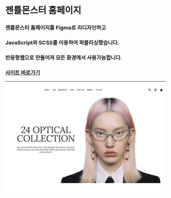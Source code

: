 # 젠틀몬스터 홈페이지

### 젠틀몬스터 홈페이지를 Figma로 리디자인하고 
### JavaScript와 SCSS를 이용하여 퍼블리싱했습니다. 
### 반응형웹으로 만들어져 모든 환경에서 사용가능합니다.

### [사이트 바로가기](https://tjghwns93.github.io/gentlemonster/)

----

![portfolio](https://github.com/tjghwns93/images/blob/main/gentlemonster.png?raw=true)

